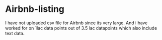 # Airbnb-listing
I have not uploaded csv file for Airbnb since its very large.
And i have worked for on 1lac data points out of 3.5 lac datapoints which also include text data.
